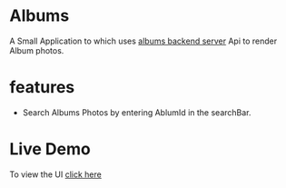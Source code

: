 # Albums

A Small Application to which uses [albums backend server](https://albums-challenge.herokuapp.com/) Api to render Album photos.

# features

- Search Albums Photos by entering AblumId in the searchBar.
  
# Live Demo
To view the UI [click here](https://albums-photos.netlify.app/)
